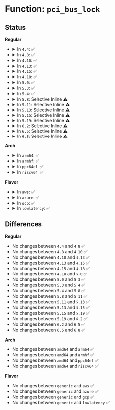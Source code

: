 # Function: <code>pci_bus_lock</code>

## Status
<b>Regular</b>
<ul>
<li>
<details>
<summary>In <code>4.4</code>: ✅</summary>

```c
void pci_bus_lock(struct pci_bus *bus);
```

**Collision:** Unique Static

**Inline:** No

**Transformation:** False

**Instances:**

```
In drivers/pci/pci.c (ffffffff81434b70)
Location: drivers/pci/pci.c:3862
Inline: False
Direct callers:
  - drivers/pci/pci.c:pci_bus_lock
  - drivers/pci/pci.c:pci_slot_reset
```
**Symbols:**

```
ffffffff81434b70-ffffffff81434bb8: pci_bus_lock (STB_LOCAL)
```
</details>
</li>
<li>
<details>
<summary>In <code>4.8</code>: ✅</summary>

```c
void pci_bus_lock(struct pci_bus *bus);
```

**Collision:** Unique Static

**Inline:** No

**Transformation:** False

**Instances:**

```
In drivers/pci/pci.c (ffffffff814804e0)
Location: drivers/pci/pci.c:4183
Inline: False
Direct callers:
  - drivers/pci/pci.c:pci_slot_reset
  - drivers/pci/pci.c:pci_bus_lock
```
**Symbols:**

```
ffffffff814804e0-ffffffff81480528: pci_bus_lock (STB_LOCAL)
```
</details>
</li>
<li>
<details>
<summary>In <code>4.10</code>: ✅</summary>

```c
void pci_bus_lock(struct pci_bus *bus);
```

**Collision:** Unique Static

**Inline:** No

**Transformation:** False

**Instances:**

```
In drivers/pci/pci.c (ffffffff814a1b30)
Location: drivers/pci/pci.c:4221
Inline: False
Direct callers:
  - drivers/pci/pci.c:pci_slot_reset
  - drivers/pci/pci.c:pci_bus_lock
```
**Symbols:**

```
ffffffff814a1b30-ffffffff814a1b78: pci_bus_lock (STB_LOCAL)
```
</details>
</li>
<li>
<details>
<summary>In <code>4.13</code>: ✅</summary>

```c
void pci_bus_lock(struct pci_bus *bus);
```

**Collision:** Unique Static

**Inline:** No

**Transformation:** False

**Instances:**

```
In drivers/pci/pci.c (ffffffff814ab740)
Location: drivers/pci/pci.c:4375
Inline: False
Direct callers:
  - drivers/pci/pci.c:pci_reset_bus
  - drivers/pci/pci.c:pci_slot_reset
  - drivers/pci/pci.c:pci_bus_lock
```
**Symbols:**

```
ffffffff814ab740-ffffffff814ab78a: pci_bus_lock (STB_LOCAL)
```
</details>
</li>
<li>
<details>
<summary>In <code>4.15</code>: ✅</summary>

```c
void pci_bus_lock(struct pci_bus *bus);
```

**Collision:** Unique Static

**Inline:** No

**Transformation:** False

**Instances:**

```
In drivers/pci/pci.c (ffffffff814eaa30)
Location: drivers/pci/pci.c:4395
Inline: False
Direct callers:
  - drivers/pci/pci.c:pci_slot_reset
  - drivers/pci/pci.c:pci_bus_lock
```
**Symbols:**

```
ffffffff814eaa30-ffffffff814eaa7a: pci_bus_lock (STB_LOCAL)
```
</details>
</li>
<li>
<details>
<summary>In <code>4.18</code>: ✅</summary>

```c
void pci_bus_lock(struct pci_bus *bus);
```

**Collision:** Unique Static

**Inline:** No

**Transformation:** False

**Instances:**

```
In drivers/pci/pci.c (ffffffff81519ed0)
Location: drivers/pci/pci.c:4642
Inline: False
Direct callers:
  - drivers/pci/pci.c:pci_reset_bus
  - drivers/pci/pci.c:pci_slot_reset
  - drivers/pci/pci.c:pci_bus_lock
```
**Symbols:**

```
ffffffff81519ed0-ffffffff81519f18: pci_bus_lock (STB_LOCAL)
```
</details>
</li>
<li>
<details>
<summary>In <code>5.0</code>: ✅</summary>

```c
void pci_bus_lock(struct pci_bus *bus);
```

**Collision:** Unique Static

**Inline:** No

**Transformation:** False

**Instances:**

```
In drivers/pci/pci.c (ffffffff8152fc60)
Location: drivers/pci/pci.c:4933
Inline: False
Direct callers:
  - drivers/pci/pci.c:pci_bus_error_reset
  - drivers/pci/pci.c:pci_slot_reset
  - drivers/pci/pci.c:pci_bus_lock
```
**Symbols:**

```
ffffffff8152fc60-ffffffff8152fca8: pci_bus_lock (STB_LOCAL)
```
</details>
</li>
<li>
<details>
<summary>In <code>5.3</code>: ✅</summary>

```c
void pci_bus_lock(struct pci_bus *bus);
```

**Collision:** Unique Static

**Inline:** No

**Transformation:** False

**Instances:**

```
In drivers/pci/pci.c (ffffffff8155f440)
Location: drivers/pci/pci.c:5031
Inline: False
Direct callers:
  - drivers/pci/pci.c:pci_bus_error_reset
  - drivers/pci/pci.c:pci_slot_reset
  - drivers/pci/pci.c:pci_bus_lock
```
**Symbols:**

```
ffffffff8155f440-ffffffff8155f488: pci_bus_lock (STB_LOCAL)
```
</details>
</li>
<li>
<details>
<summary>In <code>5.4</code>: ✅</summary>

```c
void pci_bus_lock(struct pci_bus *bus);
```

**Collision:** Unique Static

**Inline:** No

**Transformation:** False

**Instances:**

```
In drivers/pci/pci.c (ffffffff81580580)
Location: drivers/pci/pci.c:5161
Inline: False
Direct callers:
  - drivers/pci/pci.c:pci_bus_error_reset
  - drivers/pci/pci.c:pci_slot_reset
  - drivers/pci/pci.c:pci_bus_lock
```
**Symbols:**

```
ffffffff81580580-ffffffff815805c8: pci_bus_lock (STB_LOCAL)
```
</details>
</li>
<li>
<details>
<summary>In <code>5.8</code>: Selective Inline ⚠️</summary>

```c
void pci_bus_lock(struct pci_bus *bus);
```

**Collision:** Unique Static

**Inline:** Selective

**Transformation:** False

**Instances:**

```
In drivers/pci/pci.c (ffffffff8162c048)
Location: drivers/pci/pci.c:5191
Inline: True
Inline callers:
  - drivers/pci/pci.c:pci_bus_error_reset
  - drivers/pci/pci.c:pci_slot_reset
Direct callers:
  - drivers/pci/pci.c:pci_bus_error_reset
  - drivers/pci/pci.c:pci_slot_reset
```
**Symbols:**

```
ffffffff81628010-ffffffff816282d9: pci_bus_lock (STB_LOCAL)
```
</details>
</li>
<li>
<details>
<summary>In <code>5.11</code>: Selective Inline ⚠️</summary>

```c
void pci_bus_lock(struct pci_bus *bus);
```

**Collision:** Unique Static

**Inline:** Selective

**Transformation:** False

**Instances:**

```
In drivers/pci/pci.c (ffffffff81651d98)
Location: drivers/pci/pci.c:5259
Inline: True
Inline callers:
  - drivers/pci/pci.c:pci_bus_error_reset
  - drivers/pci/pci.c:pci_slot_reset
Direct callers:
  - drivers/pci/pci.c:pci_bus_error_reset
  - drivers/pci/pci.c:pci_slot_reset
```
**Symbols:**

```
ffffffff8164dbb0-ffffffff8164de79: pci_bus_lock (STB_LOCAL)
```
</details>
</li>
<li>
<details>
<summary>In <code>5.13</code>: Selective Inline ⚠️</summary>

```c
void pci_bus_lock(struct pci_bus *bus);
```

**Collision:** Unique Static

**Inline:** Selective

**Transformation:** False

**Instances:**

```
In drivers/pci/pci.c (ffffffff81634888)
Location: drivers/pci/pci.c:5308
Inline: True
Inline callers:
  - drivers/pci/pci.c:pci_bus_error_reset
  - drivers/pci/pci.c:pci_slot_reset
Direct callers:
  - drivers/pci/pci.c:pci_bus_error_reset
  - drivers/pci/pci.c:pci_slot_reset
```
**Symbols:**

```
ffffffff81630740-ffffffff81630a15: pci_bus_lock (STB_LOCAL)
```
</details>
</li>
<li>
<details>
<summary>In <code>5.15</code>: Selective Inline ⚠️</summary>

```c
void pci_bus_lock(struct pci_bus *bus);
```

**Collision:** Unique Static

**Inline:** Selective

**Transformation:** False

**Instances:**

```
In drivers/pci/pci.c (ffffffff816a4978)
Location: drivers/pci/pci.c:5498
Inline: True
Inline callers:
  - drivers/pci/pci.c:pci_bus_error_reset
  - drivers/pci/pci.c:pci_slot_reset
Direct callers:
  - drivers/pci/pci.c:pci_bus_error_reset
  - drivers/pci/pci.c:pci_slot_reset
```
**Symbols:**

```
ffffffff816a0670-ffffffff816a0945: pci_bus_lock (STB_LOCAL)
```
</details>
</li>
<li>
<details>
<summary>In <code>5.19</code>: Selective Inline ⚠️</summary>

```c
void pci_bus_lock(struct pci_bus *bus);
```

**Collision:** Unique Static

**Inline:** Selective

**Transformation:** False

**Instances:**

```
In drivers/pci/pci.c (ffffffff817c6dd8)
Location: drivers/pci/pci.c:5594
Inline: True
Inline callers:
  - drivers/pci/pci.c:pci_bus_error_reset
  - drivers/pci/pci.c:pci_slot_reset
Direct callers:
  - drivers/pci/pci.c:pci_bus_error_reset
  - drivers/pci/pci.c:pci_slot_reset
```
**Symbols:**

```
ffffffff817c24e0-ffffffff817c27d9: pci_bus_lock (STB_LOCAL)
```
</details>
</li>
<li>
<details>
<summary>In <code>6.2</code>: Selective Inline ⚠️</summary>

```c
void pci_bus_lock(struct pci_bus *bus);
```

**Collision:** Unique Static

**Inline:** Selective

**Transformation:** False

**Instances:**

```
In drivers/pci/pci.c (ffffffff818e4278)
Location: drivers/pci/pci.c:5531
Inline: True
Inline callers:
  - drivers/pci/pci.c:pci_bus_error_reset
  - drivers/pci/pci.c:pci_slot_reset
Direct callers:
  - drivers/pci/pci.c:pci_bus_error_reset
  - drivers/pci/pci.c:pci_slot_reset
```
**Symbols:**

```
ffffffff818defc0-ffffffff818df2b9: pci_bus_lock (STB_LOCAL)
```
</details>
</li>
<li>
<details>
<summary>In <code>6.5</code>: Selective Inline ⚠️</summary>

```c
void pci_bus_lock(struct pci_bus *bus);
```

**Collision:** Unique Static

**Inline:** Selective

**Transformation:** False

**Instances:**

```
In drivers/pci/pci.c (ffffffff81922f63)
Location: drivers/pci/pci.c:5653
Inline: True
Inline callers:
  - drivers/pci/pci.c:pci_slot_reset
Direct callers:
  - drivers/pci/pci.c:pci_slot_reset
```
**Symbols:**

```
ffffffff81922420-ffffffff81922719: pci_bus_lock (STB_LOCAL)
```
</details>
</li>
<li>
<details>
<summary>In <code>6.8</code>: Selective Inline ⚠️</summary>

```c
void pci_bus_lock(struct pci_bus *bus);
```

**Collision:** Unique Static

**Inline:** Selective

**Transformation:** False

**Instances:**

```
In drivers/pci/pci.c (ffffffff8196b4e3)
Location: drivers/pci/pci.c:5763
Inline: True
Inline callers:
  - drivers/pci/pci.c:pci_slot_reset
Direct callers:
  - drivers/pci/pci.c:pci_slot_reset
```
**Symbols:**

```
ffffffff8196a980-ffffffff8196ac79: pci_bus_lock (STB_LOCAL)
```
</details>
</li>
</ul>
<b>Arch</b>
<ul>
<li>
<details>
<summary>In <code>arm64</code>: ✅</summary>

```c
void pci_bus_lock(struct pci_bus *bus);
```

**Collision:** Unique Static

**Inline:** No

**Transformation:** False

**Instances:**

```
In drivers/pci/pci.c (ffff8000106e3038)
Location: drivers/pci/pci.c:5161
Inline: False
Direct callers:
  - drivers/pci/pci.c:pci_bus_error_reset
  - drivers/pci/pci.c:pci_slot_reset
  - drivers/pci/pci.c:pci_bus_lock
```
**Symbols:**

```
ffff8000106e3038-ffff8000106e3090: pci_bus_lock (STB_LOCAL)
```
</details>
</li>
<li>
<details>
<summary>In <code>armhf</code>: ✅</summary>

```c
void pci_bus_lock(struct pci_bus *bus);
```

**Collision:** Unique Static

**Inline:** No

**Transformation:** False

**Instances:**

```
In drivers/pci/pci.c (c087eef8)
Location: drivers/pci/pci.c:5161
Inline: False
Direct callers:
  - drivers/pci/pci.c:pci_bus_error_reset
  - drivers/pci/pci.c:pci_slot_reset
  - drivers/pci/pci.c:pci_bus_lock
```
**Symbols:**

```
c087eef8-c087ef4c: pci_bus_lock (STB_LOCAL)
```
</details>
</li>
<li>
<details>
<summary>In <code>ppc64el</code>: ✅</summary>

```c
void pci_bus_lock(struct pci_bus *bus);
```

**Collision:** Unique Static

**Inline:** No

**Transformation:** False

**Instances:**

```
In drivers/pci/pci.c (c00000000085ce10)
Location: drivers/pci/pci.c:5161
Inline: False
Direct callers:
  - drivers/pci/pci.c:pci_bus_error_reset
  - drivers/pci/pci.c:pci_slot_reset
  - drivers/pci/pci.c:pci_bus_lock
```
**Symbols:**

```
c00000000085ce10-c00000000085ce90: pci_bus_lock (STB_LOCAL)
```
</details>
</li>
<li>
<details>
<summary>In <code>riscv64</code>: ✅</summary>

```c
void pci_bus_lock(struct pci_bus *bus);
```

**Collision:** Unique Static

**Inline:** No

**Transformation:** False

**Instances:**

```
In drivers/pci/pci.c (ffffffe0004ba912)
Location: drivers/pci/pci.c:5161
Inline: False
Direct callers:
  - drivers/pci/pci.c:pci_bus_error_reset
  - drivers/pci/pci.c:pci_slot_reset
  - drivers/pci/pci.c:pci_bus_lock
```
**Symbols:**

```
ffffffe0004ba912-ffffffe0004ba96a: pci_bus_lock (STB_LOCAL)
```
</details>
</li>
</ul>
<b>Flavor</b>
<ul>
<li>
<details>
<summary>In <code>aws</code>: ✅</summary>

```c
void pci_bus_lock(struct pci_bus *bus);
```

**Collision:** Unique Static

**Inline:** No

**Transformation:** False

**Instances:**

```
In drivers/pci/pci.c (ffffffff81574aa0)
Location: drivers/pci/pci.c:5161
Inline: False
Direct callers:
  - drivers/pci/pci.c:pci_bus_error_reset
  - drivers/pci/pci.c:pci_slot_reset
  - drivers/pci/pci.c:pci_bus_lock
```
**Symbols:**

```
ffffffff81574aa0-ffffffff81574ae8: pci_bus_lock (STB_LOCAL)
```
</details>
</li>
<li>
<details>
<summary>In <code>azure</code>: ✅</summary>

```c
void pci_bus_lock(struct pci_bus *bus);
```

**Collision:** Unique Static

**Inline:** No

**Transformation:** False

**Instances:**

```
In drivers/pci/pci.c (ffffffff81563200)
Location: drivers/pci/pci.c:5161
Inline: False
Direct callers:
  - drivers/pci/pci.c:pci_bus_error_reset
  - drivers/pci/pci.c:pci_slot_reset
  - drivers/pci/pci.c:pci_bus_lock
```
**Symbols:**

```
ffffffff81563200-ffffffff81563248: pci_bus_lock (STB_LOCAL)
```
</details>
</li>
<li>
<details>
<summary>In <code>gcp</code>: ✅</summary>

```c
void pci_bus_lock(struct pci_bus *bus);
```

**Collision:** Unique Static

**Inline:** No

**Transformation:** False

**Instances:**

```
In drivers/pci/pci.c (ffffffff815742d0)
Location: drivers/pci/pci.c:5161
Inline: False
Direct callers:
  - drivers/pci/pci.c:pci_bus_error_reset
  - drivers/pci/pci.c:pci_slot_reset
  - drivers/pci/pci.c:pci_bus_lock
```
**Symbols:**

```
ffffffff815742d0-ffffffff81574318: pci_bus_lock (STB_LOCAL)
```
</details>
</li>
<li>
<details>
<summary>In <code>lowlatency</code>: ✅</summary>

```c
void pci_bus_lock(struct pci_bus *bus);
```

**Collision:** Unique Static

**Inline:** No

**Transformation:** False

**Instances:**

```
In drivers/pci/pci.c (ffffffff8158e7b0)
Location: drivers/pci/pci.c:5161
Inline: False
Direct callers:
  - drivers/pci/pci.c:pci_bus_error_reset
  - drivers/pci/pci.c:pci_slot_reset
  - drivers/pci/pci.c:pci_bus_lock
```
**Symbols:**

```
ffffffff8158e7b0-ffffffff8158e7f8: pci_bus_lock (STB_LOCAL)
```
</details>
</li>
</ul>

## Differences
<b>Regular</b>
<ul>
<li>
No changes between <code>4.4</code> and <code>4.8</code> ✅
</li>
<li>
No changes between <code>4.8</code> and <code>4.10</code> ✅
</li>
<li>
No changes between <code>4.10</code> and <code>4.13</code> ✅
</li>
<li>
No changes between <code>4.13</code> and <code>4.15</code> ✅
</li>
<li>
No changes between <code>4.15</code> and <code>4.18</code> ✅
</li>
<li>
No changes between <code>4.18</code> and <code>5.0</code> ✅
</li>
<li>
No changes between <code>5.0</code> and <code>5.3</code> ✅
</li>
<li>
No changes between <code>5.3</code> and <code>5.4</code> ✅
</li>
<li>
No changes between <code>5.4</code> and <code>5.8</code> ✅
</li>
<li>
No changes between <code>5.8</code> and <code>5.11</code> ✅
</li>
<li>
No changes between <code>5.11</code> and <code>5.13</code> ✅
</li>
<li>
No changes between <code>5.13</code> and <code>5.15</code> ✅
</li>
<li>
No changes between <code>5.15</code> and <code>5.19</code> ✅
</li>
<li>
No changes between <code>5.19</code> and <code>6.2</code> ✅
</li>
<li>
No changes between <code>6.2</code> and <code>6.5</code> ✅
</li>
<li>
No changes between <code>6.5</code> and <code>6.8</code> ✅
</li>
</ul>
<b>Arch</b>
<ul>
<li>
No changes between <code>amd64</code> and <code>arm64</code> ✅
</li>
<li>
No changes between <code>amd64</code> and <code>armhf</code> ✅
</li>
<li>
No changes between <code>amd64</code> and <code>ppc64el</code> ✅
</li>
<li>
No changes between <code>amd64</code> and <code>riscv64</code> ✅
</li>
</ul>
<b>Flavor</b>
<ul>
<li>
No changes between <code>generic</code> and <code>aws</code> ✅
</li>
<li>
No changes between <code>generic</code> and <code>azure</code> ✅
</li>
<li>
No changes between <code>generic</code> and <code>gcp</code> ✅
</li>
<li>
No changes between <code>generic</code> and <code>lowlatency</code> ✅
</li>
</ul>
